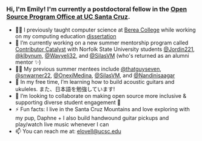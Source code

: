 ### Hi, I'm Emily! I'm currently a postdoctoral fellow in the [Open Source Program Office at UC Santa Cruz](http://ospo.ucsc.edu). 

- 👩‍🏫 I previously taught computer science at [Berea College](http://www.berea.edu) while working on my computing education [dissertation](https://www.researchgate.net/publication/362465203_Leveraging_Novel_Teaching_Domains_Toward_Broader_Participation_in_Computing)
- 🔭 I’m currently working on a new summer mentorship program called [Contributor Catalyst](http://www.tiny.cc/OSREcatalyst2024) with Norfolk State University students [@Jordin221](https://github.com/Jordin221/), [@klbynum](https://github.com/klbynum), [@Wavyeli32](https://github.com/Wavyeli32), and [@SilasVM](https://github.com/SilasVM) (who's returned as an alumni mentor ✨)
- 👩‍💻 My previous summer mentees include [@thatguyseven](https://github.com/thatguyseven/), [@snwarner22](https://github.com/snwarner22), [@OnexiMedina](https://github.com/OnexiMedina), [@SilasVM](https://github.com/SilasVM), and [@Nandinisaagar](https://github.com/Nandinisaagar)
- 🌱 In my free time, I’m learning how to build acoustic guitars and ukuleles. また、日本語を勉強しています!
- 👯 I’m looking to collaborate on making open source more inclusive & supporting diverse student engagement 💫
- ⚡️ Fun facts: I live in the Santa Cruz Mountains and love exploring with my pup, Daphne + I also build handwound guitar pickups and play/watch live music whenever I can
- 📫 You can reach me at: elovell@ucsc.edu
<!-- [![An image of @emmet0r's Holopin badges, which is a link to view their full Holopin profile](https://holopin.me/emmet0r)](https://holopin.io/@emmet0r) -->
